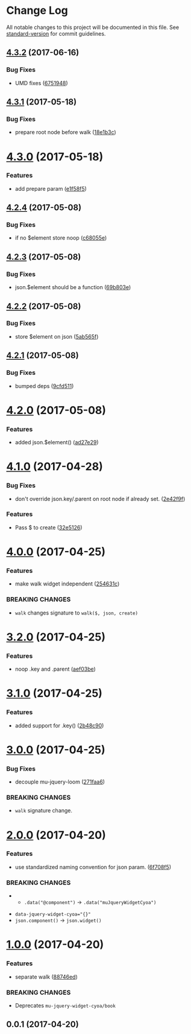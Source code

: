 # Change Log

All notable changes to this project will be documented in this file. See [standard-version](https://github.com/conventional-changelog/standard-version) for commit guidelines.

<a name="4.3.2"></a>
## [4.3.2](https://github.com/mu-lib/mu-jquery-widget-cyoa/compare/v4.3.1...v4.3.2) (2017-06-16)


### Bug Fixes

* UMD fixes ([6751948](https://github.com/mu-lib/mu-jquery-widget-cyoa/commit/6751948))



<a name="4.3.1"></a>
## [4.3.1](https://github.com/mu-lib/mu-jquery-widget-cyoa/compare/v4.3.0...v4.3.1) (2017-05-18)


### Bug Fixes

* prepare root node before walk ([18e1b3c](https://github.com/mu-lib/mu-jquery-widget-cyoa/commit/18e1b3c))



<a name="4.3.0"></a>
# [4.3.0](https://github.com/mu-lib/mu-jquery-widget-cyoa/compare/v4.2.4...v4.3.0) (2017-05-18)


### Features

* add prepare param ([e1f58f5](https://github.com/mu-lib/mu-jquery-widget-cyoa/commit/e1f58f5))



<a name="4.2.4"></a>
## [4.2.4](https://github.com/mu-lib/mu-jquery-widget-cyoa/compare/v4.2.3...v4.2.4) (2017-05-08)


### Bug Fixes

* if no $element store noop ([c68055e](https://github.com/mu-lib/mu-jquery-widget-cyoa/commit/c68055e))



<a name="4.2.3"></a>
## [4.2.3](https://github.com/mu-lib/mu-jquery-widget-cyoa/compare/v4.2.2...v4.2.3) (2017-05-08)


### Bug Fixes

* json.$element should be a function ([69b803e](https://github.com/mu-lib/mu-jquery-widget-cyoa/commit/69b803e))



<a name="4.2.2"></a>
## [4.2.2](https://github.com/mu-lib/mu-jquery-widget-cyoa/compare/v4.2.1...v4.2.2) (2017-05-08)


### Bug Fixes

* store $element on json ([5ab565f](https://github.com/mu-lib/mu-jquery-widget-cyoa/commit/5ab565f))



<a name="4.2.1"></a>
## [4.2.1](https://github.com/mu-lib/mu-jquery-widget-cyoa/compare/v4.2.0...v4.2.1) (2017-05-08)


### Bug Fixes

* bumped deps ([9cfd511](https://github.com/mu-lib/mu-jquery-widget-cyoa/commit/9cfd511))



<a name="4.2.0"></a>
# [4.2.0](https://github.com/mu-lib/mu-jquery-widget-cyoa/compare/v4.1.0...v4.2.0) (2017-05-08)


### Features

* added json.$element() ([ad27e29](https://github.com/mu-lib/mu-jquery-widget-cyoa/commit/ad27e29))



<a name="4.1.0"></a>
# [4.1.0](https://github.com/mu-lib/mu-jquery-widget-cyoa/compare/v4.0.0...v4.1.0) (2017-04-28)


### Bug Fixes

* don't override json.key/.parent on root node if already set. ([2e42f9f](https://github.com/mu-lib/mu-jquery-widget-cyoa/commit/2e42f9f))


### Features

* Pass $ to create ([32e5126](https://github.com/mu-lib/mu-jquery-widget-cyoa/commit/32e5126))



<a name="4.0.0"></a>
# [4.0.0](https://github.com/mu-lib/mu-jquery-widget-cyoa/compare/v3.2.0...v4.0.0) (2017-04-25)


### Features

* make walk widget independent ([254631c](https://github.com/mu-lib/mu-jquery-widget-cyoa/commit/254631c))


### BREAKING CHANGES

* `walk` changes signature to `walk($, json, create)`



<a name="3.2.0"></a>
# [3.2.0](https://github.com/mu-lib/mu-jquery-widget-cyoa/compare/v3.1.0...v3.2.0) (2017-04-25)


### Features

* noop .key and .parent ([aef03be](https://github.com/mu-lib/mu-jquery-widget-cyoa/commit/aef03be))



<a name="3.1.0"></a>
# [3.1.0](https://github.com/mu-lib/mu-jquery-widget-cyoa/compare/v3.0.0...v3.1.0) (2017-04-25)


### Features

* added support for .key() ([2b48c90](https://github.com/mu-lib/mu-jquery-widget-cyoa/commit/2b48c90))



<a name="3.0.0"></a>
# [3.0.0](https://github.com/mu-lib/mu-jquery-widget-cyoa/compare/v2.0.0...v3.0.0) (2017-04-25)


### Bug Fixes

* decouple mu-jquery-loom ([271faa6](https://github.com/mu-lib/mu-jquery-widget-cyoa/commit/271faa6))


### BREAKING CHANGES

* `walk` signature change.



<a name="2.0.0"></a>
# [2.0.0](https://github.com/mu-lib/mu-jquery-widget-cyoa/compare/v1.0.0...v2.0.0) (2017-04-20)


### Features

* use standardized naming convention for json param. ([6f708f5](https://github.com/mu-lib/mu-jquery-widget-cyoa/commit/6f708f5))


### BREAKING CHANGES

* - `.data("@component")` -> `.data("muJqueryWidgetCyoa")`
- `data-jquery-widget-cyoa="{}"`
- `json.component()` -> `json.widget()`



<a name="1.0.0"></a>
# [1.0.0](https://github.com/mu-lib/mu-jquery-widget-cyoa/compare/v0.0.1...v1.0.0) (2017-04-20)


### Features

* separate walk ([88746ed](https://github.com/mu-lib/mu-jquery-widget-cyoa/commit/88746ed))


### BREAKING CHANGES

* Deprecates `mu-jquery-widget-cyoa/book`



<a name="0.0.1"></a>
## 0.0.1 (2017-04-20)
